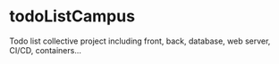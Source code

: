 # todoListCampus
Todo list collective project including front, back, database, web server, CI/CD, containers...
